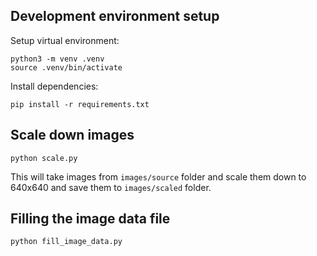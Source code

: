 ## Development environment setup
Setup virtual environment:
```shell
python3 -m venv .venv
source .venv/bin/activate
```

Install dependencies:
```shell
pip install -r requirements.txt
```

## Scale down images
```shell
python scale.py
```

This will take images from `images/source` folder and scale them down to 640x640 and save them to `images/scaled` folder.

## Filling the image data file
```shell
python fill_image_data.py
```
